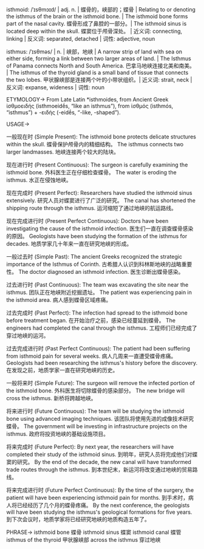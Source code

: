 isthmoid: /ˈɪsθmɔɪd/ | adj. n. | 蝶骨的，峡部的；蝶骨 | Relating to or denoting the isthmus of the brain or the isthmoid bone.  | The isthmoid bone forms part of the nasal cavity. 蝶骨形成了鼻腔的一部分。| The isthmoid sinus is located deep within the skull. 蝶窦位于颅骨深处。 | 近义词: connecting, linking | 反义词: separated, detached | 词性: adjective, noun

isthmus: /ˈɪsθməs/ | n. | 峡部，地峡 | A narrow strip of land with sea on either side, forming a link between two larger areas of land. | The Isthmus of Panama connects North and South America. 巴拿马地峡连接北美和南美。 | The isthmus of the thyroid gland is a small band of tissue that connects the two lobes. 甲状腺峡部是连接两个叶的小带状组织。| 近义词: strait, neck | 反义词: expanse, wideness | 词性: noun

ETYMOLOGY->
From Late Latin *isthmoides, from Ancient Greek ἰσθμοειδής (isthmoeidḗs, “like an isthmus”), from ἰσθμός (isthmós, “isthmus”) + -ειδής (-eidḗs, “-like, -shaped”).

USAGE->

一般现在时 (Simple Present):
The isthmoid bone protects delicate structures within the skull. 蝶骨保护颅骨内的精细结构。
The isthmus connects two larger landmasses. 地峡连接两个较大的陆块。

现在进行时 (Present Continuous):
The surgeon is carefully examining the isthmoid bone. 外科医生正在仔细检查蝶骨。
The water is eroding the isthmus. 水正在侵蚀地峡。

现在完成时 (Present Perfect):
Researchers have studied the isthmoid sinus extensively. 研究人员对蝶窦进行了广泛的研究。
The canal has shortened the shipping route through the isthmus. 运河缩短了通过地峡的航运路线。


现在完成进行时 (Present Perfect Continuous):
Doctors have been investigating the cause of the isthmoid infection. 医生们一直在调查蝶骨感染的原因。
Geologists have been studying the formation of the isthmus for decades. 地质学家几十年来一直在研究地峡的形成。


一般过去时 (Simple Past):
The ancient Greeks recognized the strategic importance of the Isthmus of Corinth. 古希腊人认识到科林斯地峡的战略重要性。
The doctor diagnosed an isthmoid infection. 医生诊断出蝶骨感染。

过去进行时 (Past Continuous):
The team was excavating the site near the isthmus. 团队正在地峡附近挖掘遗址。
The patient was experiencing pain in the isthmoid area. 病人感到蝶骨区域疼痛。

过去完成时 (Past Perfect):
The infection had spread to the isthmoid bone before treatment began. 在开始治疗之前，感染已经蔓延到蝶骨。
The engineers had completed the canal through the isthmus. 工程师们已经完成了穿过地峡的运河。


过去完成进行时 (Past Perfect Continuous):
The patient had been suffering from isthmoid pain for several weeks. 病人几周来一直遭受蝶骨疼痛。
Geologists had been researching the isthmus's history before the discovery. 在发现之前，地质学家一直在研究地峡的历史。


一般将来时 (Simple Future):
The surgeon will remove the infected portion of the isthmoid bone. 外科医生将切除蝶骨的感染部分。
The new bridge will cross the isthmus. 新桥将跨越地峡。

将来进行时 (Future Continuous):
The team will be studying the isthmoid bone using advanced imaging techniques. 该团队将使用先进的成像技术研究蝶骨。
The government will be investing in infrastructure projects on the isthmus. 政府将投资地峡的基础设施项目。

将来完成时 (Future Perfect):
By next year, the researchers will have completed their study of the isthmoid sinus. 到明年，研究人员将完成他们对蝶窦的研究。
By the end of the decade, the new canal will have transformed trade routes through the isthmus. 到本世纪末，新运河将改变通过地峡的贸易路线。

将来完成进行时 (Future Perfect Continuous):
By the time of the surgery, the patient will have been experiencing isthmoid pain for months. 到手术时，病人将已经经历了几个月的蝶骨疼痛。
By the next conference, the geologists will have been studying the isthmus's geological formations for five years. 到下次会议时，地质学家将已经研究地峡的地质构造五年了。


PHRASE->
isthmoid bone 蝶骨
isthmoid sinus 蝶窦
isthmoid canal 蝶管
isthmus of the thyroid 甲状腺峡部
across the isthmus 穿过地峡
